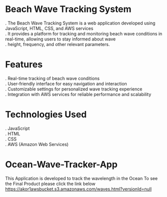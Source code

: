 # Beach Wave Tracking System
. The Beach Wave Tracking System is a web application developed using JavaScript, HTML, CSS, and AWS services <br>
. It provides a platform  for tracking and monitoring beach wave conditions in real-time, allowing users to stay informed about wave <br>
. height, frequency, and other relevant parameters.

# Features
. Real-time tracking of beach wave conditions <br>
. User-friendly interface for easy navigation and interaction  <br>
. Customizable settings for personalized wave tracking experience  <br>
. Integration with AWS services for reliable performance and scalability

# Technologies Used
. JavaScript  <br>
. HTML  <br>
. CSS  <br>
. AWS (Amazon Web Services)



















# Ocean-Wave-Tracker-App
This Application is developed to track the wavelength in the Ocean
To see the Final Product please click the link below
https://akor1awsbucket.s3.amazonaws.com/waves.html?versionId=null









